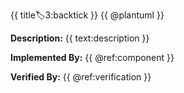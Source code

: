 {{ title:label:3:backtick }}
{{ @plantuml }}

**Description:** 
{{ text:description }}

**Implemented By:** 
{{ @ref:component }}

**Verified By:**
{{ @ref:verification }}


